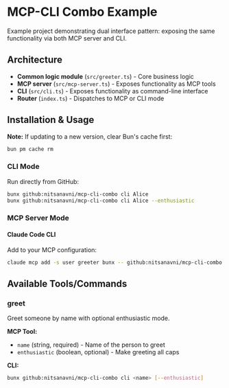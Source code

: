 # MCP-CLI Combo Example

Example project demonstrating dual interface pattern: exposing the same functionality via both MCP server and CLI.

## Architecture

- **Common logic module** (`src/greeter.ts`) - Core business logic
- **MCP server** (`src/mcp-server.ts`) - Exposes functionality as MCP tools
- **CLI** (`src/cli.ts`) - Exposes functionality as command-line interface
- **Router** (`index.ts`) - Dispatches to MCP or CLI mode

## Installation & Usage

**Note:** If updating to a new version, clear Bun's cache first:
```bash
bun pm cache rm
```

### CLI Mode

Run directly from GitHub:
```bash
bunx github:nitsanavni/mcp-cli-combo cli Alice
bunx github:nitsanavni/mcp-cli-combo cli Alice --enthusiastic
```

### MCP Server Mode

#### Claude Code CLI

Add to your MCP configuration:
```bash
claude mcp add -s user greeter bunx -- github:nitsanavni/mcp-cli-combo mcp
```

## Available Tools/Commands

### greet

Greet someone by name with optional enthusiastic mode.

**MCP Tool:**
- `name` (string, required) - Name of the person to greet
- `enthusiastic` (boolean, optional) - Make greeting all caps

**CLI:**
```bash
bunx github:nitsanavni/mcp-cli-combo cli <name> [--enthusiastic]
```
